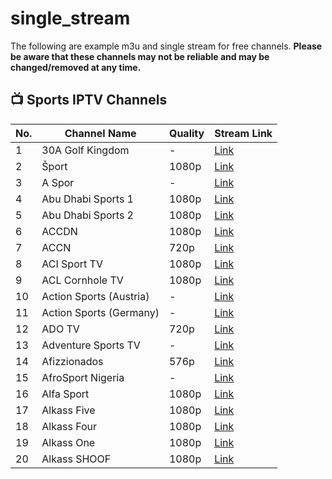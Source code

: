 # single_stream

The following are example m3u and single stream for free channels.  **Please be aware that these channels may not be reliable and may be changed/removed at any time.**

## 📺 Sports IPTV Channels

| No. | Channel Name                        | Quality   | Stream Link                                                                                                         |
|-----|-------------------------------------|-----------|----------------------------------------------------------------------------------------------------------------------|
| 1   | 30A Golf Kingdom                    | -         | [Link](https://30a-tv.com/feeds/vidaa/golf.m3u8)                                                                    |
| 2   | Šport                               | 1080p     | [Link](http://88.212.15.27/live/test_rtvs_sport_hevc/playlist.m3u8)                                                 |
| 3   | A Spor                              | -         | [Link](https://trkvz-live.daioncdn.net/aspor/aspor.m3u8)                                                             |
| 4   | Abu Dhabi Sports 1                  | 1080p     | [Link](https://vo-live-media.cdb.cdn.orange.com/Content/Channel/AbuDhabiSportsChannel1/HLS/index.m3u8)              |
| 5   | Abu Dhabi Sports 2                  | 1080p     | [Link](https://tr-live-route.adm.tcon.hlit.hvds.tv/Content/Channel/AbuDhabiSportsChannel2/DASH/master.mpd)          |
| 6   | ACCDN                               | 1080p     | [Link](https://raycom-accdn-firetv.amagi.tv/playlist.m3u8)                                                           |
| 7   | ACCN                                | 720p      | [Link](http://fl3.moveonjoy.com/ACC_NETWORK/index.m3u8)                                                              |
| 8   | ACI Sport TV                        | 1080p     | [Link](https://g4wlk6xpy23a-hls-live.mariatvcdn.it/acisporttv/.../playlist.m3u8)                                    |
| 9   | ACL Cornhole TV                     | 1080p     | [Link](https://1815337252.rsc.cdn77.org/HLS/CORNHOLETV.m3u8)                                                        |
| 10  | Action Sports (Austria)            | -         | [Link](http://cfd-v4-service-channel-stitcher-use1-1.prd.pluto.tv/stitch/hls/channel/.../master.m3u8)               |
| 11  | Action Sports (Germany)            | -         | [Link](http://cfd-v4-service-channel-stitcher-use1-1.prd.pluto.tv/stitch/hls/channel/.../master.m3u8)               |
| 12  | ADO TV                              | 720p      | [Link](https://strhls.streamakaci.tv/ortb/ortb2-multi/playlist.m3u8)                                                |
| 13  | Adventure Sports TV                | -         | [Link](http://cfd-v4-service-channel-stitcher-use1-1.prd.pluto.tv/stitch/hls/channel/.../master.m3u8)               |
| 14  | Afizzionados                        | 576p      | [Link](https://linear-348.frequency.stream/mt/studio/348/hls/master/playlist.m3u8)                                  |
| 15  | AfroSport Nigeria                   | -         | [Link](https://newproxy3.vidivu.tv/vidivu_afrosport/index.m3u8)                                                     |
| 16  | Alfa Sport                          | 1080p     | [Link](https://dev.aftermind.xyz/edge-hls/unitrust/alfasports/index.m3u8?token=8TXWzhY3h6jrzqEqx)                   |
| 17  | Alkass Five                         | 1080p     | [Link](https://liveakgr.alkassdigital.net/hls/live/2097037/Alkass5nnha/master.m3u8)                                 |
| 18  | Alkass Four                         | 1080p     | [Link](https://liveakgr.alkassdigital.net/hls/live/2097037/Alkass4cn/master.m3u8)                                   |
| 19  | Alkass One                          | 1080p     | [Link](https://liveakgr.alkassdigital.net/hls/live/2097037/Alkass1mhu/master.m3u8)                                  |
| 20  | Alkass SHOOF                        | 1080p     | [Link](https://liveakgr.alkassdigital.net/hls/live/2097037/Alkass6Shoof1/master.m3u8)                               |

<!-- Add more rows below as needed -->
